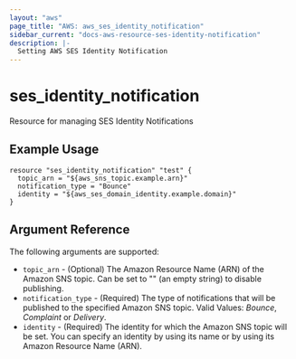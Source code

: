 ```yaml
---
layout: "aws"
page_title: "AWS: aws_ses_identity_notification"
sidebar_current: "docs-aws-resource-ses-identity-notification"
description: |-
  Setting AWS SES Identity Notification
---
```


# ses_identity_notification

Resource for managing SES Identity Notifications

## Example Usage

```hcl
resource "ses_identity_notification" "test" {
  topic_arn = "${aws_sns_topic.example.arn}"
  notification_type = "Bounce"
  identity = "${aws_ses_domain_identity.example.domain}"
}
```

## Argument Reference

The following arguments are supported:

* `topic_arn` - (Optional) The Amazon Resource Name (ARN) of the Amazon SNS topic. Can be set to "" (an empty string) to disable publishing.
* `notification_type` - (Required) The type of notifications that will be published to the specified Amazon SNS topic. Valid Values: *Bounce*, *Complaint* or *Delivery*.
* `identity` - (Required) The identity for which the Amazon SNS topic will be set. You can specify an identity by using its name or by using its Amazon Resource Name (ARN).